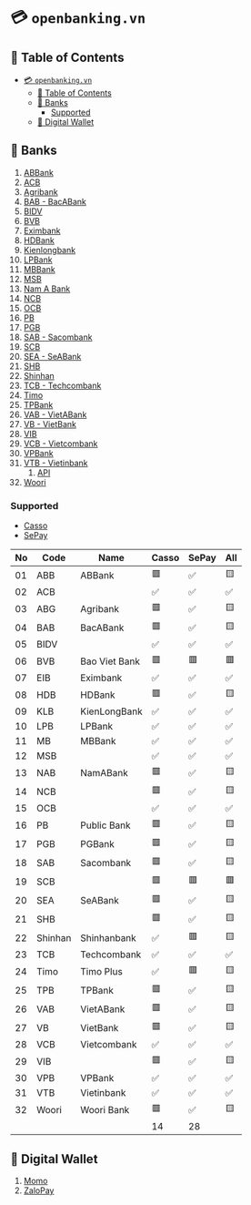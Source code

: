 # 💳 `openbanking.vn`

## 📑 Table of Contents

- [💳 `openbanking.vn`](#-openbankingvn)
  - [📑 Table of Contents](#-table-of-contents)
  - [🏦 Banks](#-banks)
    - [Supported](#supported)
  - [💸 Digital Wallet](#-digital-wallet)

## 🏦 Banks

1. [ABBank](https://www.abbank.vn)
2. [ACB](https://www.acb.com.vn)
3. [Agribank](https://www.agribank.com.vn)
4. [BAB - BacABank](https://www.baca-bank.vn/SitePages/trang-chu.aspx)
5. [BIDV](https://www.bidv.com.vn)
6. [BVB](https://www.baovietbank.vn/)
7. [Eximbank](https://www.eximbank.com.vn)
8. [HDBank](https://www.hdbank.com.vn)
9. [Kienlongbank](https://kienlongbank.com)
10. [LPBank](https://lpbank.com.vn)
11. [MBBank](https://www.mbbank.com.vn)
12. [MSB](https://www.msb.com.vn)
13. [Nam A Bank](https://www.namabank.com.vn)
14. [NCB](https://www.ncb-bank.vn)
15. [OCB](https://www.ocb.com.vn)
16. [PB](https://www.publicbank.com.vn/)
17. [PGB](https://www.pgbank.com.vn/)
18. [SAB - Sacombank](https://www.sacombank.com.vn)
19. [SCB](https://www.scb.com.vn)
20. [SEA - SeABank](https://www.seabank.com.vn)
21. [SHB](https://www.shb.com.vn)
22. [Shinhan](https://shinhan.com.vn)
23. [TCB - Techcombank](https://www.techcombank.com.vn)
24. [Timo](https://timo.vn)
25. [TPBank](https://www.tpbank.com.vn)
26. [VAB - VietABank](https://vietabank.com.vn/)
27. [VB - VietBank](https://www.vietbank.com.vn/)
28. [VIB](https://www.vib.com.vn)
29. [VCB - Vietcombank](https://www.vietcombank.com.vn)
30. [VPBank](https://www.vpbank.com.vn)
31. [VTB - Vietinbank](https://www.vietinbank.vn)
    1. [API](https://developer.vietinbank.vn/vtb-api-uat/sanbox-public/)
32. [Woori](https://woori.com.vn/en/)

### Supported

- [Casso](https://casso.vn/)
- [SePay](https://sepay.vn/)

| No  | Code    | Name          | Casso | SePay | All |
| --- | ------- | ------------- | ----- | ----- | --- |
| 01  | ABB     | ABBank        | 🟥    | ✅    | 🟨  |
| 02  | ACB     |               | ✅    | ✅    | ✅  |
| 03  | ABG     | Agribank      | 🟥    | ✅    | 🟨  |
| 04  | BAB     | BacABank      | 🟥    | ✅    | 🟨  |
| 05  | BIDV    |               | ✅    | ✅    | ✅  |
| 06  | BVB     | Bao Viet Bank | 🟥    | 🟥    | 🟥  |
| 07  | EIB     | Eximbank      | ✅    | ✅    | ✅  |
| 08  | HDB     | HDBank        | 🟥    | ✅    | 🟨  |
| 09  | KLB     | KienLongBank  | ✅    | ✅    | ✅  |
| 10  | LPB     | LPBank        | ✅    | ✅    | ✅  |
| 11  | MB      | MBBank        | ✅    | ✅    | ✅  |
| 12  | MSB     |               | ✅    | ✅    | ✅  |
| 13  | NAB     | NamABank      | 🟥    | ✅    | 🟨  |
| 14  | NCB     |               | 🟥    | ✅    | 🟨  |
| 15  | OCB     |               | ✅    | ✅    | ✅  |
| 16  | PB      | Public Bank   | 🟥    | ✅    | 🟨  |
| 17  | PGB     | PGBank        | 🟥    | ✅    | 🟨  |
| 18  | SAB     | Sacombank     | 🟥    | ✅    | 🟨  |
| 19  | SCB     |               | 🟥    | 🟥    | 🟥  |
| 20  | SEA     | SeABank       | 🟥    | ✅    | 🟨  |
| 21  | SHB     |               | 🟥    | ✅    | 🟨  |
| 22  | Shinhan | Shinhanbank   | ✅    | 🟥    | 🟨  |
| 23  | TCB     | Techcombank   | ✅    | ✅    | ✅  |
| 24  | Timo    | Timo Plus     | ✅    | 🟥    | 🟨  |
| 25  | TPB     | TPBank        | 🟥    | ✅    | 🟨  |
| 26  | VAB     | VietABank     | 🟥    | ✅    | 🟨  |
| 27  | VB      | VietBank      | 🟥    | ✅    | 🟨  |
| 28  | VCB     | Vietcombank   | ✅    | ✅    | ✅  |
| 29  | VIB     |               | 🟥    | ✅    | 🟨  |
| 30  | VPB     | VPBank        | ✅    | ✅    | ✅  |
| 31  | VTB     | Vietinbank    | ✅    | ✅    | ✅  |
| 32  | Woori   | Woori Bank    | 🟥    | ✅    | 🟨  |
|     |         |               | 14    | 28    |     |

## 💸 Digital Wallet

1. [Momo](https://momo.vn)
2. [ZaloPay](https://zalopay.vn)
